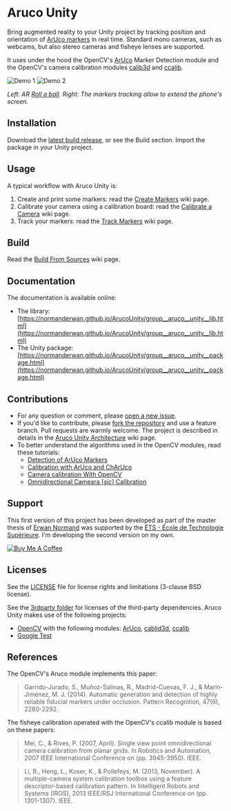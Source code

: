 # Aruco Unity

Bring augmented reality to your Unity project by tracking position and orientation of [ArUco markers](https://docs.opencv.org/master/d5/dae/tutorial_aruco_detection.html) in real time. Standard mono cameras, such as webcams, but also stereo cameras and fisheye lenses are supported.

It uses under the hood the OpenCV's [ArUco](http://docs.opencv.org/master/d9/d6a/group__aruco.html) Marker Detection module and the OpenCV's camera calibration modules [calib3d](http://docs.opencv.org/master/d9/d0c/group__calib3d.html) and [ccalib](http://docs.opencv.org/master/d3/ddc/group__ccalib.html).

![Demo 1](https://raw.githubusercontent.com/NormandErwan/ArucoUnity/master/docs/images/ar_roll_a_ball.gif)
![Demo 2](https://raw.githubusercontent.com/NormandErwan/ArucoUnity/master/docs/images/extended_phone_screen.gif)

*Left: AR [Roll a ball](https://unity3d.com/fr/learn/tutorials/s/roll-ball-tutorial). Right: The markers tracking allow to extend the phone's screen.*

## Installation

Download the [latest build release](https://github.com/enormand/ArucoUnity/releases), or see the Build section. Import the package in your Unity project.

## Usage

A typical workflow with Aruco Unity is:

1. Create and print some markers: read the [Create Markers](https://github.com/NormandErwan/ArucoUnity/wiki/1.-Create-Markers) wiki page.
2. Calibrate your camera using a calibration board: read the [Calibrate a Camera](https://github.com/NormandErwan/ArucoUnity/wiki/2.-Calibrate-a-Camera) wiki page.
3. Track your markers: read the [Track Markers](https://github.com/NormandErwan/ArucoUnity/wiki/3.-Track-Markers) wiki page.

## Build

Read the [Build From Sources](https://github.com/NormandErwan/ArucoUnity/wiki/Build-From-Sources) wiki page.

## Documentation

The documentation is available online:

- The library: [https://normanderwan.github.io/ArucoUnity/group__aruco__unity__lib.html](https://normanderwan.github.io/ArucoUnity/group__aruco__unity__lib.html)
- The Unity package: [https://normanderwan.github.io/ArucoUnity/group__aruco__unity__package.html](https://normanderwan.github.io/ArucoUnity/group__aruco__unity__package.html)

## Contributions

- For any question or comment, please [open a new issue](https://github.com/NormandErwan/ArucoUnity/issues/new).
- If you'd like to contribute, please [fork the repository](https://github.com/NormandErwan/ArucoUnity/fork) and use a feature branch. Pull requests are warmly welcome. The project is described in details in the [Aruco Unity Architecture](https://github.com/NormandErwan/ArucoUnity/wiki/ArucoUnity-Architecture) wiki page.
- To better understand the algorithms used in the OpenCV modules, read these tutorials:
  - [Detection of ArUco Markers](https://docs.opencv.org/master/d5/dae/tutorial_aruco_detection.html)
  - [Calibration with ArUco and ChArUco](https://docs.opencv.org/master/da/d13/tutorial_aruco_calibration.html)
  - [Camera calibration With OpenCV](https://docs.opencv.org/master/d4/d94/tutorial_camera_calibration.html)
  - [Omnidirectional Cameara [*sic*] Calibration](https://docs.opencv.org/master/dd/d12/tutorial_omnidir_calib_main.html)

## Support

This first version of this project has been developed as part of the master thesis of [Erwan Normand](https://ca.linkedin.com/in/normanderwan) was supported by the [ÉTS - École de Technologie Supérieure](https://www.etsmtl.ca/). I'm developing the second version on my own.

[![Buy Me A Coffee](https://www.buymeacoffee.com/assets/img/custom_images/white_img.png)](https://www.buymeacoffee.com/h48VU3fny)

## Licenses

See the [LICENSE](LICENSE) file for license rights and limitations (3-clause BSD license).

See the [3rdparty folder](3rdparty/) for licenses of the third-party dependencies. Aruco Unity makes use of the
following projects:

- [OpenCV](http://opencv.org/) with the following modules: [ArUco](https://github.com/opencv/opencv_contrib/tree/master/modules/aruco), [cablid3d](http://docs.opencv.org/master/d9/d0c/group__calib3d.html), [ccalib](http://docs.opencv.org/master/d3/ddc/group__ccalib.html)
- [Google Test](https://github.com/google/googletest)

## References

The OpenCV's Aruco module implements this paper:

> Garrido-Jurado, S., Muñoz-Salinas, R., Madrid-Cuevas, F. J., & Marín-Jiménez, M. J. (2014). Automatic generation and detection of highly reliable fiducial markers under occlusion. Pattern Recognition, 47(6), 2280-2292.

The fisheye calibration operated with the OpenCV's ccalib module is based on these papers:

> Mei, C., & Rives, P. (2007, April). Single view point omnidirectional camera calibration from planar grids. In Robotics and Automation, 2007 IEEE International Conference on (pp. 3945-3950). IEEE.

> Li, B., Heng, L., Koser, K., & Pollefeys, M. (2013, November). A multiple-camera system calibration toolbox using a feature descriptor-based calibration pattern. In Intelligent Robots and Systems (IROS), 2013 IEEE/RSJ International Conference on (pp. 1301-1307). IEEE.